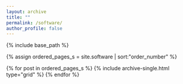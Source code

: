 ```yaml
---
layout: archive
title: ""
permalink: /software/
author_profile: false
---
```




{% include base_path %}

{% assign ordered_pages_s = site.software | sort:"order_number" %}

{% for post in ordered_pages_s %}
  {% include archive-single.html type="grid" %}
{% endfor %}